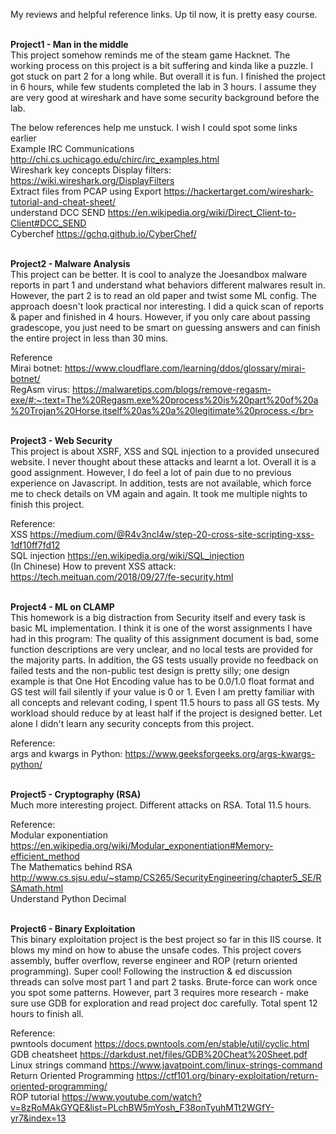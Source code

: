 My reviews and helpful reference links. Up til now, it is pretty easy course.

</br>**Project1 - Man in the middle** </br>
This project somehow reminds me of the steam game Hacknet. The working process on this project is a bit suffering and kinda like a puzzle. I got stuck on part 2 for a long while. But overall it is fun. I finished the project in 6 hours, while few students completed the lab in 3 hours. I assume they are very good at wireshark and have some security background before the lab. </br>

The below references help me unstuck. I wish I could spot some links earlier </br>
Example IRC Communications http://chi.cs.uchicago.edu/chirc/irc_examples.html</br>
Wireshark key concepts Display filters: https://wiki.wireshark.org/DisplayFilters </br>
Extract files from PCAP using Export https://hackertarget.com/wireshark-tutorial-and-cheat-sheet/</br>
understand DCC SEND https://en.wikipedia.org/wiki/Direct_Client-to-Client#DCC_SEND</br>
Cyberchef https://gchq.github.io/CyberChef/</br>


</br>**Project2 - Malware Analysis** </br>
This project can be better. It is cool to analyze the Joesandbox malware reports in part 1 and understand what behaviors different malwares result in. However, the part 2 is to read an old paper and twist some ML config. The approach doesn't look practical nor interesting. I did a quick scan of reports & paper and finished in 4 hours. However, if you only care about passing gradescope, you just need to be smart on guessing answers and can finish the entire project in less than 30 mins. </br>

Reference</br>
Mirai botnet: https://www.cloudflare.com/learning/ddos/glossary/mirai-botnet/</br>
RegAsm virus: https://malwaretips.com/blogs/remove-regasm-exe/#:~:text=The%20Regasm.exe%20process%20is%20part%20of%20a%20Trojan%20Horse,itself%20as%20a%20legitimate%20process.</br>


</br>**Project3 - Web Security** </br>
This project is about XSRF, XSS and SQL injection to a provided unsecured website. I never thought about these attacks and learnt a lot. Overall it is a good assignment. However, I do feel a lot of pain due to no previous experience on Javascript. In addition, tests are not available, which force me to check details on VM again and again.  It took me multiple nights to finish this project. </br>

Reference:</br>
XSS https://medium.com/@R4v3ncl4w/step-20-cross-site-scripting-xss-1df10ff7fd12</br>
SQL injection https://en.wikipedia.org/wiki/SQL_injection</br>
(In Chinese) How to prevent XSS attack: https://tech.meituan.com/2018/09/27/fe-security.html</br>


</br>**Project4 - ML on CLAMP** </br>
This homework is a big distraction from Security itself and every task is basic ML implementation. I think it is one of the worst assignments I have had in this program: The quality of this assignment document is bad, some function descriptions are very unclear, and no local tests are provided for the majority parts. In addition, the GS tests usually provide no feedback on failed tests and the non-public test design is pretty silly; one design example is that One Hot Encoding value has to be 0.0/1.0 float format and GS test will fail silently if your value is 0 or 1. Even I am pretty familiar with all concepts and relevant coding, I spent 11.5 hours to pass all GS tests. My workload should reduce by at least half if the project is designed better. Let alone I didn't learn any security concepts from this project.</br>

Reference:</br>
args and kwargs in Python: https://www.geeksforgeeks.org/args-kwargs-python/

</br>**Project5 - Cryptography (RSA)** </br>
Much more interesting project. Different attacks on RSA. Total 11.5 hours.

Reference:</br>
Modular exponentiation https://en.wikipedia.org/wiki/Modular_exponentiation#Memory-efficient_method</br>
The Mathematics behind RSA http://www.cs.sjsu.edu/~stamp/CS265/SecurityEngineering/chapter5_SE/RSAmath.html</br>
Understand Python Decimal</br>

</br>**Project6 - Binary Exploitation** </br>
This binary exploitation project is the best project so far in this IIS course. It blows my mind on how to abuse the unsafe codes. This project covers assembly, buffer overflow, reverse engineer and ROP (return oriented programming). Super cool! Following the instruction & ed discussion threads can solve most part 1 and part 2 tasks. Brute-force can work once you spot some patterns. However, part 3 requires more research - make sure use GDB for exploration and read project doc carefully. Total spent 12 hours to finish all.

Reference:</br>
pwntools document https://docs.pwntools.com/en/stable/util/cyclic.html </br>
GDB cheatsheet https://darkdust.net/files/GDB%20Cheat%20Sheet.pdf</br>
Linux strings command https://www.javatpoint.com/linux-strings-command</br>
Return Oriented Programming https://ctf101.org/binary-exploitation/return-oriented-programming/</br>
ROP tutorial https://www.youtube.com/watch?v=8zRoMAkGYQE&list=PLchBW5mYosh_F38onTyuhMTt2WGfY-yr7&index=13</br>



